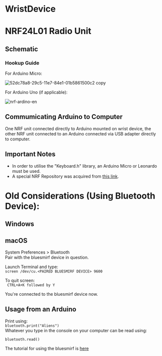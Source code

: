 # WristDevice
# NRF24L01 Radio Unit
## Schematic
### Hookup Guide
For Arduino Micro:

![52dc78a8-29c5-11e7-84e1-01b5861500c2 copy](https://cloud.githubusercontent.com/assets/25937243/25404964/b31d8978-29cf-11e7-8943-8ac87f0d64cf.png)

For Arduino Uno (if applicable):

![nrf-ardino-en](https://cloud.githubusercontent.com/assets/25937243/25401966/52dc78a8-29c5-11e7-84e1-01b5861500c2.png)

## Commumicating Arduino to Computer
One NRF unit connected directly to Arduino mounted on wrist device, the other NRF unit connected to an Arduino connected via USB adapter directly to computer.

## Important Notes
- In order to utilise the "Keyboard.h" library, an Arduino Micro or Leonardo must be used. 
- A special NRF Repository was acquired from [this link](https://github.com/nRF24/RF24).





# Old Considerations (Using Bluetooth Device):
## Windows

## macOS

System Preferences > Bluetooth  
Pair with the bluesmirf device in question.

Launch Terminal and type:  
`screen /dev/cu.<PAIRED BLUESMIRF DEVICE> 9600`   

To quit screen:  
` CTRL+A+K followed by Y`

You're connected to the bluesmirf device now. 

## Usage from an Arduino
Print using:  
`bluetooth.print("Aliens")`  
Whatever you type in the console on your computer can be read using:

`bluetooth.read()`

The tutorial for using the bluesmirf is [here](https://learn.sparkfun.com/tutorials/using-the-bluesmirf)
